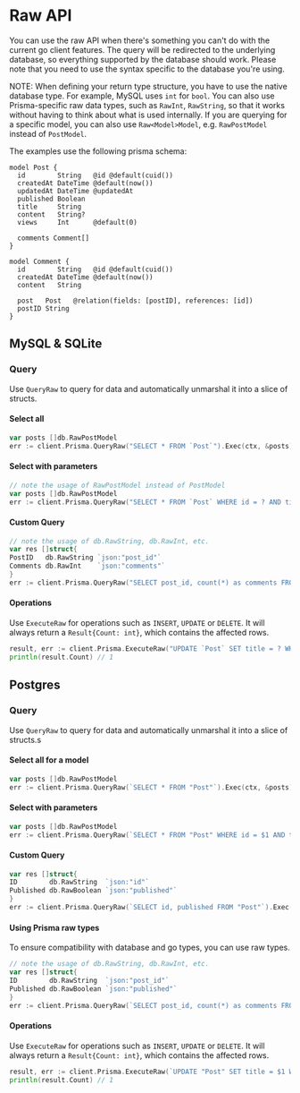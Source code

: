 # Raw API

You can use the raw API when there's something you can't do with the current go client features. The query will be
redirected to the underlying database, so everything supported by the database should work. Please note that you need to
use the syntax specific to the database you're using.

NOTE: When defining your return type structure, you have to use the native database type. For example, MySQL uses `int`
for `bool`.
You can also use Prisma-specific raw data types, such as `RawInt`, `RawString`, so that it works without having to think
about what is used internally. If you are querying for a specific model, you can also use `Raw<Model>Model`,
e.g. `RawPostModel` instead of `PostModel`.

The examples use the following prisma schema:

```prisma
model Post {
  id        String   @id @default(cuid())
  createdAt DateTime @default(now())
  updatedAt DateTime @updatedAt
  published Boolean
  title     String
  content   String?
  views     Int      @default(0)

  comments Comment[]
}

model Comment {
  id        String   @id @default(cuid())
  createdAt DateTime @default(now())
  content   String

  post   Post   @relation(fields: [postID], references: [id])
  postID String
}
```

## MySQL & SQLite

### Query

Use `QueryRaw` to query for data and automatically unmarshal it into a slice of structs.

#### Select all

```go
var posts []db.RawPostModel
err := client.Prisma.QueryRaw("SELECT * FROM `Post`").Exec(ctx, &posts)
```

#### Select with parameters

```go
// note the usage of RawPostModel instead of PostModel
var posts []db.RawPostModel
err := client.Prisma.QueryRaw("SELECT * FROM `Post` WHERE id = ? AND title = ?", "123abc", "my post").Exec(ctx, &posts)
```

#### Custom Query

```go
// note the usage of db.RawString, db.RawInt, etc.
var res []struct{
PostID   db.RawString `json:"post_id"`
Comments db.RawInt    `json:"comments"`
}
err := client.Prisma.QueryRaw("SELECT post_id, count(*) as comments FROM `Comment` GROUP BY post_id").Exec(ctx, &res)
```

#### Operations

Use `ExecuteRaw` for operations such as `INSERT`, `UPDATE` or `DELETE`. It will always return a `Result{Count: int}`,
which contains the affected rows.

```go
result, err := client.Prisma.ExecuteRaw("UPDATE `Post` SET title = ? WHERE id = ?", "my post", "123").Exec(ctx)
println(result.Count) // 1
```

## Postgres

### Query

Use `QueryRaw` to query for data and automatically unmarshal it into a slice of structs.s

#### Select all for a model

```go
var posts []db.RawPostModel
err := client.Prisma.QueryRaw(`SELECT * FROM "Post"`).Exec(ctx, &posts)
```

#### Select with parameters

```go
var posts []db.RawPostModel
err := client.Prisma.QueryRaw(`SELECT * FROM "Post" WHERE id = $1 AND title = $2`, "id2", "title2").Exec(ctx, &posts)
```

#### Custom Query

```go
var res []struct{
ID        db.RawString  `json:"id"`
Published db.RawBoolean `json:"published"`
}
err := client.Prisma.QueryRaw(`SELECT id, published FROM "Post"`).Exec(ctx, &res)
```

#### Using Prisma raw types

To ensure compatibility with database and go types, you can use raw types.

```go
// note the usage of db.RawString, db.RawInt, etc.
var res []struct{
ID        db.RawString  `json:"post_id"`
Published db.RawBoolean `json:"published"`
}
err := client.Prisma.QueryRaw(`SELECT post_id, count(*) as comments FROM "Comment" GROUP BY post_id`).Exec(ctx, &res)
```

#### Operations

Use `ExecuteRaw` for operations such as `INSERT`, `UPDATE` or `DELETE`. It will always return a `Result{Count: int}`,
which contains the affected rows.

```go
result, err := client.Prisma.ExecuteRaw(`UPDATE "Post" SET title = $1 WHERE id = $2`, "my post", "123").Exec(ctx)
println(result.Count) // 1
```
